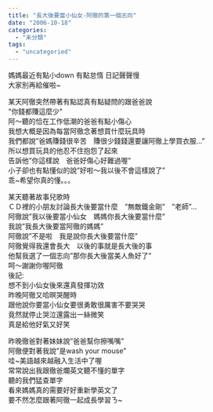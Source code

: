 ```yaml
---
title: "長大後要當小仙女-阿徹的第一個志向"
date: "2006-10-18"
categories: 
  - "未分類"
tags: 
  - "uncategoried"
---
```


媽媽最近有點小down 有點怠惰 日記聲聲慢  
大家別再給催啦~

  
某天阿徹突然帶著有點認真有點疑問的跟爸爸說  
"你錢都賺這麼少"  
阿～聽的恰在工作低潮的爸爸有點小傷心  
我想大概是因為每當阿徹念著想買什麼玩具時  
我們都說”爸媽賺錢很辛苦　賺很少錢錢還要讓阿徹上學買衣服...”  
所以想買玩具的他忍不住抱怨了起來  
告訴他”你這樣說　爸爸好傷心好難過喔”  
小子卻也有點懂似的說”好啦～我以後不會這樣說了”  
乖~希望你真的懂。。。

某天聽著故事兒歌時　  
ＣＤ裡的小朋友討論長大後要當什麼　”無敵鐵金剛”　”老師”...  
阿徹說”我以後要當小仙女　媽媽你長大後要當什麼”  
我說”我長大後要當阿徹的媽媽”  
阿徹說”不是啦　我是說你長大後要當什麼”  
阿徹覺得我還會長大　以後的事就是長大後的事  
他幫我選了一個志向”那你長大後當美人魚好了”  
呵～謝謝你喔阿徹  
後記:  
想不到小仙女後來還真發揮功效  
昨晚阿徹又哈暝哭醒時  
跟他說你要當小仙女要很勇敢很厲害不要哭哭  
竟然就停止哭泣還露出一絲微笑  
真是給他好氣又好笑

昨晚徹爸對著妹妹說”爸爸幫你擦嘴嘴”  
阿徹便對著我說”是wash your mouse”  
哇~美語越來越融入生活中了喔  
常常說出我跟徹爸爛英文聽不懂的單字  
聽的我們猛查單字  
看來媽媽真的需要好好重新學英文了  
要不然怎麼跟著阿徹一起成長學習ㄋ~
